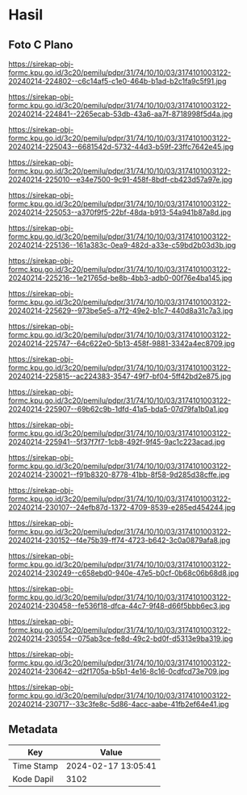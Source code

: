 # Hasil

## Foto C Plano

https://sirekap-obj-formc.kpu.go.id/3c20/pemilu/pdpr/31/74/10/10/03/3174101003122-20240214-224802--c6c14af5-c1e0-464b-b1ad-b2c1fa9c5f91.jpg

https://sirekap-obj-formc.kpu.go.id/3c20/pemilu/pdpr/31/74/10/10/03/3174101003122-20240214-224841--2265ecab-53db-43a6-aa7f-8718998f5d4a.jpg

https://sirekap-obj-formc.kpu.go.id/3c20/pemilu/pdpr/31/74/10/10/03/3174101003122-20240214-225043--6681542d-5732-44d3-b59f-23ffc7642e45.jpg

https://sirekap-obj-formc.kpu.go.id/3c20/pemilu/pdpr/31/74/10/10/03/3174101003122-20240214-225010--e34e7500-9c91-458f-8bdf-cb423d57a97e.jpg

https://sirekap-obj-formc.kpu.go.id/3c20/pemilu/pdpr/31/74/10/10/03/3174101003122-20240214-225053--a370f9f5-22bf-48da-b913-54a941b87a8d.jpg

https://sirekap-obj-formc.kpu.go.id/3c20/pemilu/pdpr/31/74/10/10/03/3174101003122-20240214-225136--161a383c-0ea9-482d-a33e-c59bd2b03d3b.jpg

https://sirekap-obj-formc.kpu.go.id/3c20/pemilu/pdpr/31/74/10/10/03/3174101003122-20240214-225216--1e21765d-be8b-4bb3-adb0-00f76e4ba145.jpg

https://sirekap-obj-formc.kpu.go.id/3c20/pemilu/pdpr/31/74/10/10/03/3174101003122-20240214-225629--973be5e5-a7f2-49e2-b1c7-440d8a31c7a3.jpg

https://sirekap-obj-formc.kpu.go.id/3c20/pemilu/pdpr/31/74/10/10/03/3174101003122-20240214-225747--64c622e0-5b13-458f-9881-3342a4ec8709.jpg

https://sirekap-obj-formc.kpu.go.id/3c20/pemilu/pdpr/31/74/10/10/03/3174101003122-20240214-225815--ac224383-3547-49f7-bf04-5ff42bd2e875.jpg

https://sirekap-obj-formc.kpu.go.id/3c20/pemilu/pdpr/31/74/10/10/03/3174101003122-20240214-225907--69b62c9b-1dfd-41a5-bda5-07d79fa1b0a1.jpg

https://sirekap-obj-formc.kpu.go.id/3c20/pemilu/pdpr/31/74/10/10/03/3174101003122-20240214-225941--5f37f7f7-1cb8-492f-9f45-9ac1c223acad.jpg

https://sirekap-obj-formc.kpu.go.id/3c20/pemilu/pdpr/31/74/10/10/03/3174101003122-20240214-230021--f91b8320-8778-41bb-8f58-9d285d38cffe.jpg

https://sirekap-obj-formc.kpu.go.id/3c20/pemilu/pdpr/31/74/10/10/03/3174101003122-20240214-230107--24efb87d-1372-4709-8539-e285ed454244.jpg

https://sirekap-obj-formc.kpu.go.id/3c20/pemilu/pdpr/31/74/10/10/03/3174101003122-20240214-230152--f4e75b39-ff74-4723-b642-3c0a0879afa8.jpg

https://sirekap-obj-formc.kpu.go.id/3c20/pemilu/pdpr/31/74/10/10/03/3174101003122-20240214-230249--c658ebd0-940e-47e5-b0cf-0b68c06b68d8.jpg

https://sirekap-obj-formc.kpu.go.id/3c20/pemilu/pdpr/31/74/10/10/03/3174101003122-20240214-230458--fe536f18-dfca-44c7-9f48-d66f5bbb6ec3.jpg

https://sirekap-obj-formc.kpu.go.id/3c20/pemilu/pdpr/31/74/10/10/03/3174101003122-20240214-230554--075ab3ce-fe8d-49c2-bd0f-d5313e9ba319.jpg

https://sirekap-obj-formc.kpu.go.id/3c20/pemilu/pdpr/31/74/10/10/03/3174101003122-20240214-230642--d2f1705a-b5b1-4e16-8c16-0cdfcd73e709.jpg

https://sirekap-obj-formc.kpu.go.id/3c20/pemilu/pdpr/31/74/10/10/03/3174101003122-20240214-230717--33c3fe8c-5d86-4acc-aabe-41fb2ef64e41.jpg


## Metadata

| Key        | Value               |
| ---------- | ------------------- |
| Time Stamp | 2024-02-17 13:05:41 |
| Kode Dapil | 3102                |



